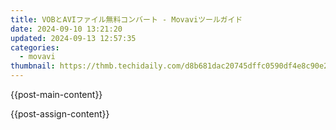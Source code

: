 ```yaml
---
title: VOBとAVIファイル無料コンバート - Movaviツールガイド
date: 2024-09-10 13:21:20
updated: 2024-09-13 12:57:35
categories:
  - movavi
thumbnail: https://thmb.techidaily.com/d8b681dac20745dffc0590df4e8c90e2635d89e0810cfd55569744e9fd64a173.jpg
---
```


{{post-main-content}}

<ins class="adsbygoogle"
     style="display:block"
     data-ad-format="autorelaxed"
     data-ad-client="ca-pub-7571918770474297"
     data-ad-slot="1223367746"></ins>

{{post-assign-content}}

<ins class="adsbygoogle"
     style="display:block"
     data-ad-client="ca-pub-7571918770474297"
     data-ad-slot="8358498916"
     data-ad-format="auto"
     data-full-width-responsive="true"></ins>
